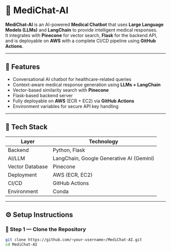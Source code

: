 # 🤖 MediChat-AI

**MediChat-AI** is an AI-powered **Medical Chatbot** that uses **Large Language Models (LLMs)** and **LangChain** to provide intelligent medical responses.  
It integrates with **Pinecone** for vector search, **Flask** for the backend API, and is deployable on **AWS** with a complete CI/CD pipeline using **GitHub Actions**.

---

## 🚀 Features

-  Conversational AI chatbot for healthcare-related queries  
-  Context-aware medical response generation using **LLMs + LangChain**  
-  Vector-based similarity search with **Pinecone**  
-  Flask-based backend server  
-  Fully deployable on **AWS** (ECR + EC2) via **GitHub Actions**  
-  Environment variables for secure API key handling  

---

## 🧩 Tech Stack

| Layer | Technology |
|-------|-------------|
| Backend | Python, Flask |
| AI/LLM | LangChain, Google Generative AI (Gemini) |
| Vector Database | Pinecone |
| Deployment | AWS (ECR, EC2) |
| CI/CD | GitHub Actions |
| Environment | Conda |

---

## ⚙️ Setup Instructions

### 🏁 Step 1 — Clone the Repository

```bash
git clone https://github.com/<your-username>/MediChat-AI.git
cd MediChat-AI
